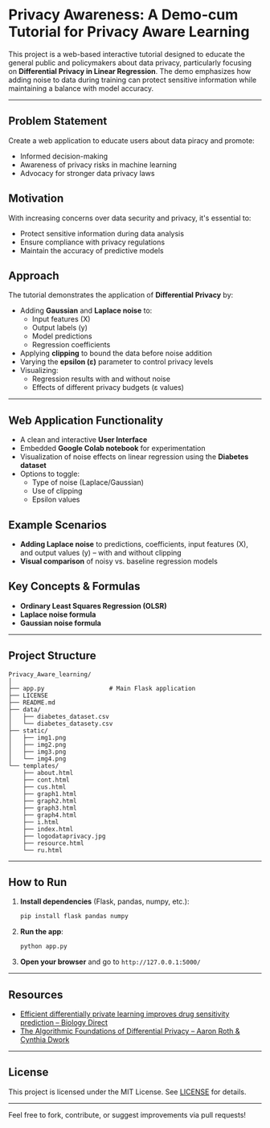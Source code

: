 # Privacy Awareness: A Demo-cum Tutorial for Privacy Aware Learning

This project is a web-based interactive tutorial designed to educate the general public and policymakers about data privacy, particularly focusing on **Differential Privacy in Linear Regression**. The demo emphasizes how adding noise to data during training can protect sensitive information while maintaining a balance with model accuracy.

---

## Problem Statement

Create a web application to educate users about data piracy and promote:
- Informed decision-making
- Awareness of privacy risks in machine learning
- Advocacy for stronger data privacy laws

## Motivation

With increasing concerns over data security and privacy, it's essential to:
- Protect sensitive information during data analysis
- Ensure compliance with privacy regulations
- Maintain the accuracy of predictive models

## Approach

The tutorial demonstrates the application of **Differential Privacy** by:
- Adding **Gaussian** and **Laplace noise** to:
  - Input features (X)
  - Output labels (y)
  - Model predictions
  - Regression coefficients
- Applying **clipping** to bound the data before noise addition
- Varying the **epsilon (ε)** parameter to control privacy levels
- Visualizing:
  - Regression results with and without noise
  - Effects of different privacy budgets (ε values)

---

## Web Application Functionality

- A clean and interactive **User Interface**
- Embedded **Google Colab notebook** for experimentation
- Visualization of noise effects on linear regression using the **Diabetes dataset**
- Options to toggle:
  - Type of noise (Laplace/Gaussian)
  - Use of clipping
  - Epsilon values

## Example Scenarios

- **Adding Laplace noise** to predictions, coefficients, input features (X), and output values (y) – with and without clipping
- **Visual comparison** of noisy vs. baseline regression models

## Key Concepts & Formulas

- **Ordinary Least Squares Regression (OLSR)**
- **Laplace noise formula**
- **Gaussian noise formula**

---

## Project Structure

```
Privacy_Aware_learning/
│
├── app.py                  # Main Flask application
├── LICENSE
├── README.md
├── data/
│   ├── diabetes_dataset.csv
│   └── diabetes_datasety.csv
├── static/
│   ├── img1.png
│   ├── img2.png
│   ├── img3.png
│   └── img4.png
└── templates/
    ├── about.html
    ├── cont.html
    ├── cus.html
    ├── graph1.html
    ├── graph2.html
    ├── graph3.html
    ├── graph4.html
    ├── i.html
    ├── index.html
    ├── logodataprivacy.jpg
    ├── resource.html
    └── ru.html
```

---

## How to Run

1. **Install dependencies** (Flask, pandas, numpy, etc.):
    ```sh
    pip install flask pandas numpy
    ```

2. **Run the app**:
    ```sh
    python app.py
    ```

3. **Open your browser** and go to `http://127.0.0.1:5000/`

---

## Resources

- [Efficient differentially private learning improves drug sensitivity prediction – Biology Direct](https://biologydirect.biomedcentral.com/articles/10.1186/s13062-017-0203-4)
- [The Algorithmic Foundations of Differential Privacy – Aaron Roth & Cynthia Dwork](https://www.cis.upenn.edu/~aaroth/privacybook.html)

---

## License

This project is licensed under the MIT License. See [LICENSE](LICENSE) for details.

---

Feel free to fork, contribute, or suggest improvements via pull requests!